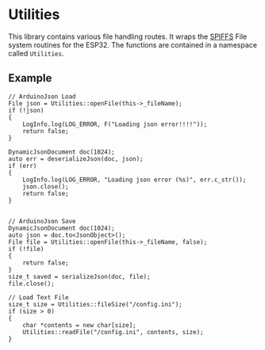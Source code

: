 # Utilities

This library contains various file handling routes. It wraps the [SPIFFS](https://docs.espressif.com/projects/esp-idf/en/latest/esp32/api-reference/storage/spiffs.html) File system routines for the ESP32.  The functions are contained in a namespace called `Utilities`.

## Example

    // ArduinoJson Load
    File json = Utilities::openFile(this->_fileName);
    if (!json)
    {
        LogInfo.log(LOG_ERROR, F("Loading json error!!!!"));
        return false;
    }

    DynamicJsonDocument doc(1024);
    auto err = deserializeJson(doc, json);
    if (err)
    {
        LogInfo.log(LOG_ERROR, "Loading json error (%s)", err.c_str());
        json.close();
        return false;
    }


    // ArduinoJson Save
    DynamicJsonDocument doc(1024);
    auto json = doc.to<JsonObject>();
    File file = Utilities::openFile(this->_fileName, false);
    if (!file)
    {
        return false;
    }
    size_t saved = serializeJson(doc, file);
    file.close();    

    // Load Text File
    size_t size = Utilities::fileSize("/config.ini");
    if (size > 0)
    {
        char *contents = new char[size];
        Utilities::readFile("/config.ini", contents, size);
    }    

